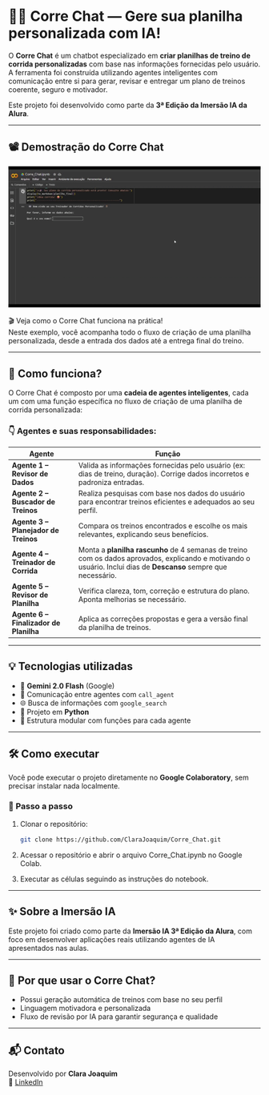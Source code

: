 # 🏃‍♀️ Corre Chat — Gere sua planilha personalizada com IA!

O **Corre Chat** é um chatbot especializado em **criar planilhas de treino de corrida personalizadas** com base nas informações fornecidas pelo usuário. A ferramenta foi construída utilizando agentes inteligentes com comunicação entre si para gerar, revisar e entregar um plano de treinos coerente, seguro e motivador.  

Este projeto foi desenvolvido como parte da **3ª Edição da Imersão IA da Alura**.

---

## 📽️ Demostração do Corre Chat

![Demonstração do Corre Chat](media/Demonstracao_Corre_Chat.gif)

🎬 Veja como o Corre Chat funciona na prática!  
Neste exemplo, você acompanha todo o fluxo de criação de uma planilha personalizada, desde a entrada dos dados até a entrega final do treino.

---

## 🧠 Como funciona?

O Corre Chat é composto por uma **cadeia de agentes inteligentes**, cada um com uma função específica no fluxo de criação de uma planilha de corrida personalizada:

### 👇 Agentes e suas responsabilidades:

| Agente | Função |
|-------|--------|
| **Agente 1 – Revisor de Dados** | Valida as informações fornecidas pelo usuário (ex: dias de treino, duração). Corrige dados incorretos e padroniza entradas. |
| **Agente 2 – Buscador de Treinos** | Realiza pesquisas com base nos dados do usuário para encontrar treinos eficientes e adequados ao seu perfil. |
| **Agente 3 – Planejador de Treinos** | Compara os treinos encontrados e escolhe os mais relevantes, explicando seus benefícios. |
| **Agente 4 – Treinador de Corrida** | Monta a **planilha rascunho** de 4 semanas de treino com os dados aprovados, explicando e motivando o usuário. Inclui dias de **Descanso** sempre que necessário. |
| **Agente 5 – Revisor de Planilha** | Verifica clareza, tom, correção e estrutura do plano. Aponta melhorias se necessário. |
| **Agente 6 – Finalizador de Planilha** | Aplica as correções propostas e gera a versão final da planilha de treinos. |

---

## 💡 Tecnologias utilizadas

- 🧠 **Gemini 2.0 Flash** (Google)
- 🔗 Comunicação entre agentes com `call_agent`
- 🌐 Busca de informações com `google_search`
- 🐍 Projeto em **Python**
- 📁 Estrutura modular com funções para cada agente

---

## 🛠️ Como executar

Você pode executar o projeto diretamente no **Google Colaboratory**, sem precisar instalar nada localmente.

### 📂 Passo a passo

1. Clonar o repositório:
   ```bash
   git clone https://github.com/ClaraJoaquim/Corre_Chat.git
   
2. Acessar o repositório e abrir o arquivo Corre_Chat.ipynb no Google Colab.

3. Executar as células seguindo as instruções do notebook.

---

## ✨ Sobre a Imersão IA

Este projeto foi criado como parte da **Imersão IA 3ª Edição da Alura**, com foco em desenvolver aplicações reais utilizando agentes de IA apresentados nas aulas.

---

## 💖 Por que usar o Corre Chat?

- Possui geração automática de treinos com base no seu perfil
- Linguagem motivadora e personalizada
- Fluxo de revisão por IA para garantir segurança e qualidade 

---

## 📬 Contato

Desenvolvido por **Clara Joaquim**  
🔗 [LinkedIn](https://www.linkedin.com/in/clarajoaquim/)
